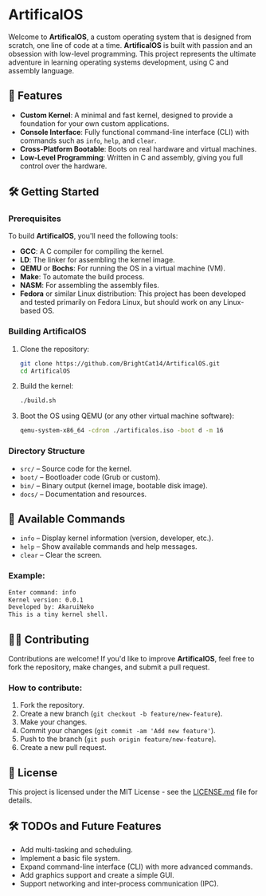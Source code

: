 # ArtificalOS

Welcome to **ArtificalOS**, a custom operating system that is designed from scratch, one line of code at a time. **ArtificalOS** is built with passion and an obsession with low-level programming. This project represents the ultimate adventure in learning operating systems development, using C and assembly language.

## 🚀 Features

- **Custom Kernel**: A minimal and fast kernel, designed to provide a foundation for your own custom applications.
- **Console Interface**: Fully functional command-line interface (CLI) with commands such as `info`, `help`, and `clear`.
- **Cross-Platform Bootable**: Boots on real hardware and virtual machines.
- **Low-Level Programming**: Written in C and assembly, giving you full control over the hardware.

## 🛠️ Getting Started

### Prerequisites

To build **ArtificalOS**, you'll need the following tools:

- **GCC**: A C compiler for compiling the kernel.
- **LD**: The linker for assembling the kernel image.
- **QEMU** or **Bochs**: For running the OS in a virtual machine (VM).
- **Make**: To automate the build process.
- **NASM**: For assembling the assembly files.
- **Fedora** or similar Linux distribution: This project has been developed and tested primarily on Fedora Linux, but should work on any Linux-based OS.

### Building ArtificalOS

1. Clone the repository:
   ```bash
   git clone https://github.com/BrightCat14/ArtificalOS.git
   cd ArtificalOS
   ```

2. Build the kernel:
   ```bash
   ./build.sh
   ```

3. Boot the OS using QEMU (or any other virtual machine software):
   ```bash
   qemu-system-x86_64 -cdrom ./artificalos.iso -boot d -m 16
   ```

### Directory Structure

- `src/` – Source code for the kernel.
- `boot/` – Bootloader code (Grub or custom).
- `bin/` – Binary output (kernel image, bootable disk image).
- `docs/` – Documentation and resources.

## 📜 Available Commands

- `info` – Display kernel information (version, developer, etc.).
- `help` – Show available commands and help messages.
- `clear` – Clear the screen.

### Example:

```bash
Enter command: info
Kernel version: 0.0.1
Developed by: AkaruiNeko
This is a tiny kernel shell.
```

## 🧑‍💻 Contributing

Contributions are welcome! If you'd like to improve **ArtificalOS**, feel free to fork the repository, make changes, and submit a pull request.

### How to contribute:

1. Fork the repository.
2. Create a new branch (`git checkout -b feature/new-feature`).
3. Make your changes.
4. Commit your changes (`git commit -am 'Add new feature'`).
5. Push to the branch (`git push origin feature/new-feature`).
6. Create a new pull request.

## 📝 License

This project is licensed under the MIT License - see the [LICENSE.md](LICENSE.md) file for details.

## 🛠️ TODOs and Future Features

- Add multi-tasking and scheduling.
- Implement a basic file system.
- Expand command-line interface (CLI) with more advanced commands.
- Add graphics support and create a simple GUI.
- Support networking and inter-process communication (IPC).
